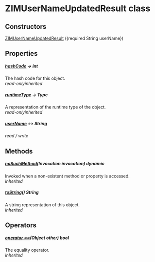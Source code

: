 


# ZIMUserNameUpdatedResult class













## Constructors

[ZIMUserNameUpdatedResult](../zego_uikit_prebuilt_live_audio_room/ZIMUserNameUpdatedResult/ZIMUserNameUpdatedResult.md) ({required String userName})

   


## Properties

##### [hashCode](../zego_uikit_prebuilt_live_audio_room/ZIMUserNameUpdatedResult/hashCode.md) &#8594; int



The hash code for this object.  
_<span class="feature">read-only</span><span class="feature">inherited</span>_



##### [runtimeType](../zego_uikit_prebuilt_live_audio_room/ZIMUserNameUpdatedResult/runtimeType.md) &#8594; Type



A representation of the runtime type of the object.  
_<span class="feature">read-only</span><span class="feature">inherited</span>_



##### [userName](../zego_uikit_prebuilt_live_audio_room/ZIMUserNameUpdatedResult/userName.md) &#8596; String



  
_<span class="feature">read / write</span>_





## Methods

##### [noSuchMethod](../zego_uikit_prebuilt_live_audio_room/ZIMUserNameUpdatedResult/noSuchMethod.md)(Invocation invocation) dynamic



Invoked when a non-existent method or property is accessed.  
_<span class="feature">inherited</span>_



##### [toString](../zego_uikit_prebuilt_live_audio_room/ZIMUserNameUpdatedResult/toString.md)() String



A string representation of this object.  
_<span class="feature">inherited</span>_





## Operators

##### [operator ==](../zego_uikit_prebuilt_live_audio_room/ZIMUserNameUpdatedResult/operator_equals.md)(Object other) bool



The equality operator.  
_<span class="feature">inherited</span>_















